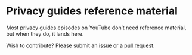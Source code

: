 # Privacy guides reference material

Most [privacy guides](https://www.youtube.com/sunknudsen) episodes on YouTube don’t need reference material, but when they do, it lands here.

Wish to contribute? Please submit an [issue](https://github.com/sunknudsen/privacy-guides/issues) or a [pull request](https://github.com/sunknudsen/privacy-guides/pulls).
